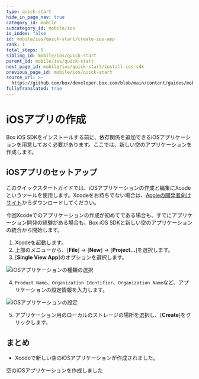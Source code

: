 ```yaml
---
type: quick-start
hide_in_page_nav: true
category_id: mobile
subcategory_id: mobile/ios
is_index: false
id: mobile/ios/quick-start/create-ios-app
rank: 1
total_steps: 5
sibling_id: mobile/ios/quick-start
parent_id: mobile/ios/quick-start
next_page_id: mobile/ios/quick-start/install-ios-sdk
previous_page_id: mobile/ios/quick-start
source_url: >-
  https://github.com/box/developer.box.com/blob/main/content/guides/mobile/ios/quick-start/1-create-ios-app.md
fullyTranslated: true
---
```

# iOSアプリの作成

Box iOS SDKをインストールする前に、依存関係を追加できるiOSアプリケーションを用意しておく必要があります。ここでは、新しい空のアプリケーションを作成します。

## iOSアプリのセットアップ

このクイックスタートガイドでは、iOSアプリケーションの作成と編集にXcodeというツールを使用します。Xcodeをお持ちでない場合は、[Appleの開発者向けサイト](https://developer.apple.com/xcode/)からダウンロードしてください。

今回Xcodeでのアプリケーションの作成が初めてである場合も、すでにアプリケーション開発の経験がある場合も、Box iOS SDKと新しい空のアプリケーションの統合から開始します。

1. Xcodeを起動します。
2. 上部のメニューから、\[**File**] -> \[**New**] -> \[**Project...**]を選択します。
3. \[**Single View App**]のオプションを選択します。
   <ImageFrame center>

![iOSアプリケーションの種類の選択](./create-app-type.png)

</ImageFrame>

4. `Product Name`、`Organization Identifier`、`Organization Name`など、アプリケーションの設定情報を入力します。
   <ImageFrame center>

![iOSアプリケーションの設定](./create-app-config.png)

</ImageFrame>

5. アプリケーション用のローカルのストレージの場所を選択し、\[**Create**]をクリックします。

</Choice>

## まとめ

* Xcodeで新しい空のiOSアプリケーションが作成されました。

<Next>

空のiOSアプリケーションを作成しました

</Next>
